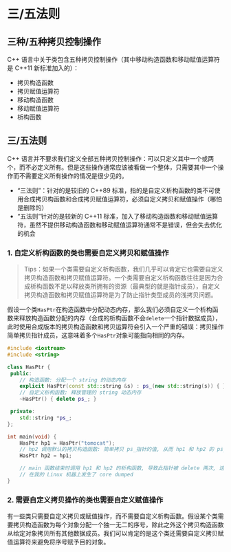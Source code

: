 # 三/五法则

## 三种/五种拷贝控制操作

C++ 语言中关于类包含五种拷贝控制操作（其中移动构造函数和移动赋值运算符是 C++11 新标准加入的）：

* 拷贝构造函数
* 拷贝赋值运算符
* 移动构造函数
* 移动赋值运算符
* 析构函数

## 三/五法则

C++ 语言并不要求我们定义全部五种拷贝控制操作：可以只定义其中一个或两个，而不必定义所有。但是这些操作通常应该被看做一个整体，只需要其中一个操作而不需要定义所有操作的情况是很少见的。

* “三法则”：针对的是较旧的 C++89 标准，指的是自定义析构函数的类不可使用合成拷贝构函数和合成拷贝赋值运算符，必须自定义拷贝和赋值操作（哪怕是删除的）
* “五法则”针对的是较新的 C++11 标准，加入了移动构造函数和移动赋值运算符，虽然不提供移动构造函数和移动赋值运算符通常不是错误，但会失去优化的机会

### 1. 自定义析构函数的类也需要自定义拷贝和赋值操作

> Tips：如果一个类需要自定义析构函数，我们几乎可以肯定它也需要自定义拷贝构造函数和拷贝赋值运算符。一个类需要自定义析构函数往往是因为合成析构函数不足以释放类所拥有的资源（最典型的就是指针成员），自定义拷贝构造函数和拷贝赋值运算符是为了防止指针类型成员的浅拷贝问题。

假设一个类`HasPtr`在构造函数中分配动态内存，那么我们必须自定义一个析构函数来释放构造函数分配的内存（合成的析构函数不会`delete`一个指针数据成员），此时使用合成版本的拷贝构造函数和拷贝运算符会引入一个严重的错误：拷贝操作简单拷贝指针成员，这意味着多个`HasPtr`对象可能指向相同的内存。

```c++
#include <iostream>
#include <string>

class HasPtr {
 public:
    // 构造函数: 分配一个 string 的动态内存
    explicit HasPtr(const std::string &s) : ps_(new std::string(s)) { }
    // 自定义析构函数: 释放管理的 string 动态内存
    ~HasPtr() { delete ps_; }

 private:
    std::string *ps_;
};

int main(void) {
    HasPtr hp1 = HasPtr("tomocat");
    // hp2 调用默认的拷贝构造函数: 简单拷贝 ps_指针的值, 从而 hp1 和 hp2 的 ps_指针指向同一块内存
    HasPtr hp2 = hp1;

    // main 函数结束时调用 hp1 和 hp2 的析构函数, 导致此指针被 delete 两次, 这是未定义的行为
    // 在我的 Linux 机器上发生了 core dumped
}
```

### 2. 需要自定义拷贝操作的类也需要自定义赋值操作

有一些类只需要自定义拷贝或赋值操作，而不需要自定义析构函数。假设某个类需要拷贝构造函数为每个对象分配一个独一无二的序号，除此之外这个拷贝构造函数从给定对象拷贝所有其他数据成员。我们可以肯定的是这个类还需要自定义拷贝赋值运算符来避免将序号赋予目的对象。
